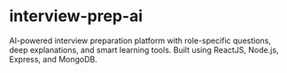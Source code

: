 # interview-prep-ai
AI-powered interview preparation platform with role-specific questions, deep explanations, and smart learning tools. Built using ReactJS, Node.js, Express, and MongoDB.
